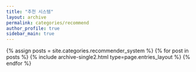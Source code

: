 ```yaml
---
title: "추천 시스템"
layout: archive
permalink: categories/recommend
author_profile: true
sidebar_main: true
---
```


{% assign posts = site.categories.recommender_system %}
{% for post in posts %} {% include archive-single2.html type=page.entries_layout %} {% endfor %}
